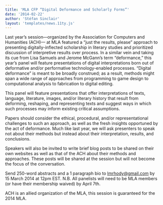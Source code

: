 ```yaml
---
title: 'MLA CFP “Digital Deformance and Scholarly Forms”'
date: '2014-02-22'
author: 'Stéfan Sinclair'
layout: 'templates/news.11ty.js'
---
```

Last year’s session—organized by the Association for Computers and Humanities (ACH)— at MLA featured a “just the results, please” approach to presenting digitally-inflected scholarship in literary studies and prioritized discussion of interpretive results over process. In a similar vein and taking its cue from Lisa Samuels and Jerome McGann’s term “deformance,” this year’s panel will feature presentations of digital interpretations born out of deformative and/or performative technology-enabled processes. “Digital deformance” is meant to be broadly construed; as a result, methods might span a wide range of approaches from programming to game design to computational analysis to fabrication to digital editing.

This panel will feature presentations that offer interpretations of texts, language, literature, images, and/or literary history that result from deforming, reshaping, and representing texts and suggest ways in which such processes may inform existing critical assumptions.

Papers should consider the ethical, procedural, and/or representational challenges to such an approach, as well as the fresh insights opportuned by the act of deformance. Much like last year, we will ask presenters to speak not about their methods but instead about their interpretation, results, and conclusions.

Speakers will also be invited to write brief blog posts to be shared on their own websites as well as that of the ACH about their methods and approaches. These posts will be shared at the session but will not become the focus of the conversation.

Send 250-word abstracts and a 1 paragraph bio to [lmrhody@gmail.com](mailto:lmrhody@gmail.com) by 15 March 2014 at 12pm EST. N.B. All panelists will need to be MLA members (or have their membership waived) by April 7th.

ACH is an allied organization of the MLA, this session is guaranteed for the 2014 MLA.
